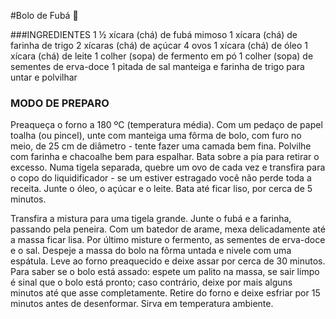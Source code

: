 #Bolo de Fubá :corn:

###INGREDIENTES
1 ½ xícara (chá) de fubá mimoso
1 xícara (chá) de farinha de trigo
2 xícaras (chá) de açúcar
4 ovos
1 xícara (chá) de óleo
1 xícara (chá) de leite
1 colher (sopa) de fermento em pó
1 colher (sopa) de sementes de erva-doce
1 pitada de sal
manteiga e farinha de trigo para untar e polvilhar

### MODO DE PREPARO
Preaqueça o forno a 180 ºC (temperatura média). 
Com um pedaço de papel toalha (ou pincel), unte com manteiga uma fôrma de bolo, com furo no meio, de 25 cm de diâmetro - tente fazer uma camada bem fina. Polvilhe com farinha e chacoalhe bem para espalhar. Bata sobre a pia para retirar o excesso. 
Numa tigela separada, quebre um ovo de cada vez e transfira para o copo do liquidificador - se um estiver estragado você não perde toda a receita. Junte o óleo, o açúcar e o leite. Bata até ficar liso, por cerca de 5 minutos. 

Transfira a mistura para uma tigela grande. Junte o fubá e a farinha, passando pela peneira. Com um batedor de arame, mexa delicadamente até a massa ficar lisa. Por último misture o fermento, as sementes de erva-doce e o sal. 
Despeje a massa do bolo na fôrma untada e nivele com uma espátula. Leve ao forno preaquecido e deixe assar por cerca de 30 minutos. Para saber se o bolo está assado: espete um palito na massa, se sair limpo é sinal que o bolo está pronto; caso contrário, deixe por mais alguns minutos até que asse completamente. 
Retire do forno e deixe esfriar por 15 minutos antes de desenformar. Sirva em temperatura ambiente.
